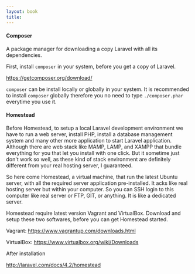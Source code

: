 ```yaml
---
layout: book
title:
---
```


#### Composer
A package manager for downloading a copy Laravel with all its dependencies.

First, install `composer` in your system, before you get a copy of Laravel.

<https://getcomposer.org/download/>

`composer` can be install locally or globally in your system. It is recommended to install `composer` globally therefore you no need to type `./composer.phar` everytime you use it.


#### Homestead
Before Homestead, to setup a local Laravel development environment we have to run a web server, install PHP, install a database management system and many other more application to start Laravel application. Although there are web stack like MAMP, LAMP, and XAMPP that bundle everything for you that let you install with one click. But it sometime just don't work so well, as these kind of stack environment are definitely different from your real hosting server, I guaranteed.

So here come Homestead, a virtual machine, that run the latest Ubuntu server, with all the required server application pre-installed. It acks like real hosting server but within your computer. So you can SSH login to this computer like real server or FTP, GIT, or anything. It is like a dedicated server.

Homestead require latest version Vagrant and VirtualBox.
Download and setup these two softwares, before you can get Homestead started.

Vagrant: <https://www.vagrantup.com/downloads.html>

VirtualBox: <https://www.virtualbox.org/wiki/Downloads>

After installation

<http://laravel.com/docs/4.2/homestead>